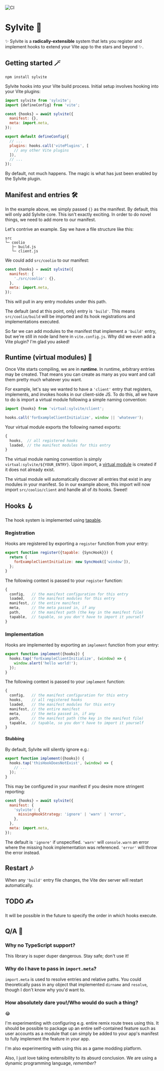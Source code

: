 ![CI](https://github.com/cha0s/sylvite/actions/workflows/ci.yml/badge.svg)

# Sylvite 🧩

✨ Sylvite is a **radically-extensible** system that lets you register and implement hooks
to extend your Vite app to the stars and beyond ✨.

## Getting started 🪄

```
npm install sylvite
```

Sylvite hooks into your Vite build process. Initial setup involves hooking into your Vite plugins:

```javascript
import sylvite from 'sylvite';
import {defineConfig} from 'vite';

const {hooks} = await sylvite({
  manifest: {},
  meta: import.meta,
});

export default defineConfig({
  // ...
  plugins: hooks.call('vitePlugins', [
    // any other Vite plugins
  ]),
  // ...
});

```

By default, not much happens. The magic is what has just been enabled by the Sylvite plugin.

## Manifest and entries 🛠️

In the example above, we simply passed `{}` as the manifest. By default, this will only add
Sylvite core. This isn't exactly exciting. In order to do novel things, we need to add more to
our manifest.

Let's contrive an example. Say we have a file structure like this:

```
src
└─ coolio
   ├─ build.js
   └─ client.js
```

We could add `src/coolio` to our manifest:

```javascript
const {hooks} = await sylvite({
  manifest: {
    './src/coolio': {},
  },
  meta: import.meta,
});
```

This will pull in any entry modules under this path.

The default (and at this point, only) entry is `'build'`. This means `src/coolio/build` will be
imported and its hook registrations and implementations executed.

So far we can add modules to the manifest that implement a `'build'` entry, but we're still in node
land here in `vite.config.js`. Why did we even add a Vite plugin? I'm glad you asked!

## Runtime (virtual modules) 🤩

Once Vite starts compiling, we are in **runtime**. In runtime, arbitrary entries may be created.
That means you can create as many as you want and call them pretty much whatever you want.

For example, let's say we wanted to have a `'client'` entry that registers, implements, and invokes
hooks in our client-side JS. To do this, all we have to do is import a virtual module following
a simple naming convention:

```javascript
import {hooks} from 'virtual:sylvite/client';

hooks.call('forExampleClientInitialize', window || 'whatever');
```

Your virtual module exports the following named exports:

```javascript
{
  hooks,  // all registered hooks
  loaded, // the manifest modules for this entry
}
```

The virtual module naming convention is simply `virtual:sylvite/${YOUR_ENTRY}`. Upon import, a
[virtual module](https://vite.dev/guide/api-plugin.html#virtual-modules-convention) is created if
it does not already exist.

The virtual module will automatically discover all entries that exist in any modules in your
manifest. So in our example above, this import will now import `src/coolio/client` and handle all
of *its* hooks. Sweet!

## Hooks 🪝

The hook system is implemented using [tapable](https://github.com/webpack/tapable).

### Registration

Hooks are registered by exporting a `register` function from your entry:

```javascript
export function register({tapable: {SyncHook}}) {
  return {
    forExampleClientInitialize: new SyncHook(['window']),
  };
}
```

The following context is passed to your `register` function:

```javascript
{
  config,   // the manifest configuration for this entry
  loaded,   // the manifest modules for this entry
  manifest, // the entire manifest
  meta,     // the meta passed in, if any
  path,     // the manifest path (the key in the manifest file)
  tapable,  // tapable, so you don't have to import it yourself
}
```

### Implementation

Hooks are implemented by exporting an `implement` function from your entry:

```javascript
export function implement({hooks}) {
  hooks.tap('forExampleClientInitialize', (window) => {
    window.alert('hello world!');
  });
}
```

The following context is passed to your `implement` function:

```javascript
{
  config,   // the manifest configuration for this entry
  hooks,    // all registered hooks
  loaded,   // the manifest modules for this entry
  manifest, // the entire manifest
  meta,     // the meta passed in, if any
  path,     // the manifest path (the key in the manifest file)
  tapable,  // tapable, so you don't have to import it yourself
}
```

#### Stubbing

By default, Sylvite will silently ignore e.g.:

```javascript
export function implement({hooks}) {
  hooks.tap('thisHookDoesNotExist', (window) => {
    // ...
  });
}
```

This may be configured in your manifest if you desire more stringent reporting:

```javascript
const {hooks} = await sylvite({
  manifest: {
    'sylvite': {
      missingHookStrategy: 'ignore' | 'warn' | 'error',
    },
  },
  meta: import.meta,
});
```

The default is `'ignore'` if unspecified. `'warn'` will `console.warn` an error where
the missing hook implementation was referenced. `'error'` will throw the error instead.

## Restart 🎶

When any `'build'` entry file changes, the Vite dev server will restart automatically.

## TODO ✍️

It will be possible in the future to specify the order in which hooks execute.

## Q/A 💬

### Why no TypeScript support?

This library is super duper dangerous. Stay safe; don't use it!

### Why do I have to pass in `import.meta`?

`import.meta` is used to resolve entries and relative paths. You could theoretically pass in any
object that implemented `dirname` and `resolve`, though I don't know why you'd want to.

### How absolutely dare you!/Who would do such a thing?

😂

I'm experimenting with configuring e.g. entire remix route trees using this. It should be possible
to package up an entire self-contained feature such as user accounts as a module that can simply be
added to your app's manifest to fully implement the feature in your app.

I'm also experimenting with using this as a game modding platform.

Also, I just love taking extensibility to its absurd conclusion. We are using a dynamic
programming language, *remember*?
